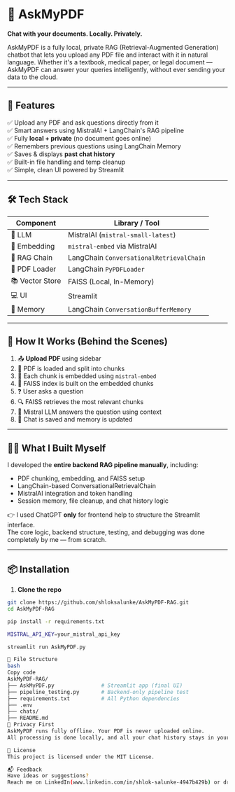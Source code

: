# 🧠 AskMyPDF

**Chat with your documents. Locally. Privately.**

AskMyPDF is a fully local, private RAG (Retrieval-Augmented Generation) chatbot that lets you upload any PDF file and interact with it in natural language. Whether it's a textbook, medical paper, or legal document — AskMyPDF can answer your queries intelligently, without ever sending your data to the cloud.

---

## 🚀 Features

✅ Upload any PDF and ask questions directly from it  
✅ Smart answers using MistralAI + LangChain's RAG pipeline  
✅ Fully **local + private** (no document goes online)  
✅ Remembers previous questions using LangChain Memory  
✅ Saves & displays **past chat history**  
✅ Built-in file handling and temp cleanup  
✅ Simple, clean UI powered by Streamlit

---

## 🛠️ Tech Stack

| Component       | Library / Tool             |
|----------------|----------------------------|
| 💬 LLM          | MistralAI (`mistral-small-latest`)  
| 🔎 Embedding    | `mistral-embed` via MistralAI  
| 🧠 RAG Chain    | LangChain `ConversationalRetrievalChain`  
| 📄 PDF Loader   | LangChain `PyPDFLoader`  
| 📚 Vector Store | FAISS (Local, In-Memory)  
| 💻 UI           | Streamlit  
| 🧠 Memory       | LangChain `ConversationBufferMemory`  

---

## 🔄 How It Works (Behind the Scenes)

1. 📤 **Upload PDF** using sidebar  
2. 📖 PDF is loaded and split into chunks  
3. 🧠 Each chunk is embedded using `mistral-embed`  
4. 🧲 FAISS index is built on the embedded chunks  
5. ❓ User asks a question  
6. 🔍 FAISS retrieves the most relevant chunks  
7. 🤖 Mistral LLM answers the question using context  
8. 💾 Chat is saved and memory is updated

---

## 👨‍💻 What I Built Myself

I developed the **entire backend RAG pipeline manually**, including:

- PDF chunking, embedding, and FAISS setup  
- LangChain-based ConversationalRetrievalChain  
- MistralAI integration and token handling  
- Session memory, file cleanup, and chat history logic

👉 I used ChatGPT **only** for frontend help to structure the Streamlit interface.  
The core logic, backend structure, testing, and debugging was done completely by me — from scratch.

---

## 📦 Installation

1. **Clone the repo**
```bash
git clone https://github.com/shloksalunke/AskMyPDF-RAG.git
cd AskMyPDF-RAG

pip install -r requirements.txt

MISTRAL_API_KEY=your_mistral_api_key

streamlit run AskMyPDF.py

📁 File Structure
bash
Copy code
AskMyPDF-RAG/
├── AskMyPDF.py               # Streamlit app (final UI)
├── pipeline_testing.py       # Backend-only pipeline test
├── requirements.txt          # All Python dependencies
├── .env                      
├── chats/                    
├── README.md                 
🔐 Privacy First
AskMyPDF runs fully offline. Your PDF is never uploaded online.
All processing is done locally, and all your chat history stays in your machine.

📄 License
This project is licensed under the MIT License.

📬 Feedback
Have ideas or suggestions?
Reach me on LinkedIn(www.linkedin.com/in/shlok-salunke-4947b429b) or drop a star ⭐ on GitHub!


